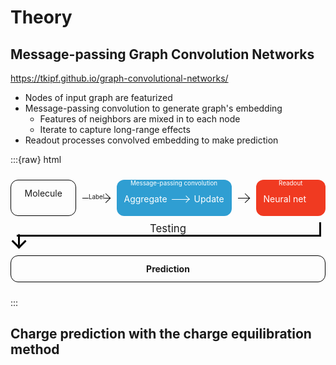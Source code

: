 # Theory



## Message-passing Graph Convolution Networks

https://tkipf.github.io/graph-convolutional-networks/

- Nodes of input graph are featurized
- Message-passing convolution to generate graph's embedding
    + Features of neighbors are mixed in to each node
    + Iterate to capture long-range effects
- Readout processes convolved embedding to make prediction

:::{raw} html

<style>
:root {
    --arrow-thickness: 1px;
    --arrow-head-size: 7px;
    --arrow-color: black;
    --arrow-label-position: 1.5em;
    --arrow-pos-offset: 0;
    --flowchart-spacing: 10px;
}
.arrow.thick {
    --arrow-thickness: 3px;
    --arrow-head-size: 10px;
}
.arrow::after {
    width: calc(1.4142 * var(--arrow-head-size));
    height: calc(1.4142 * var(--arrow-head-size));
    content: "";
    padding: 0;
    margin: 0;
    border: solid var(--arrow-color);
    border-width: 0 var(--arrow-thickness) var(--arrow-thickness) 0;
    display: inline-block;
    transform: rotate(-45deg);
    --arrow-head-pos-offset: calc(0.2071 * var(--arrow-head-size));
    position: absolute;
    right: var(--arrow-head-pos-offset);
    top: calc(var(--arrow-thickness) + var(--arrow-head-pos-offset));
    z-index: -1;
}
.arrow::before {
    content: "";
    border-bottom: var(--arrow-color) solid var(--arrow-thickness);
    height: 0;
    width: 100%;
    display: inline-block;
    font-size: 0.7em;
    position: absolute;
    left: 0;
    top: 50%;
    z-index: -1;
}
.arrow {
    display: inline-block;
    min-width: calc(2 * var(--arrow-head-size));
    flex-grow: 1;
    flex-shrink: 0;
    font-size: 0.7em;
    position: relative;
    height: calc(
        var(--arrow-thickness) 
        + 2 * var(--arrow-head-size)
    );
    text-decoration: underline white 1rem;
    text-decoration-skip-ink: none;
    text-underline-position: under;
    text-underline-offset: -1rem;
}

.arrow.fullwidth {
    --arrow-head-size: 10px;
    flex-basis: 100%;
    height: calc(
        var(--arrow-thickness) 
        + 4 * var(--arrow-head-size)
    );
    font-size: 1.2em;
}
.arrow.fullwidth::after {
    transform: rotate(45deg);
    float: left;
    margin-left: 0;
    background-image: linear-gradient(
        45deg,
        transparent calc(50% - var(--arrow-thickness)/2), 
        black calc(50% - var(--arrow-thickness)/2), 
        black calc(50% + var(--arrow-thickness)/2), 
        transparent calc(50% + var(--arrow-thickness)/2)
    );
    position:absolute;
    left: calc(var(--arrow-head-pos-offset) + var(--arrow-thickness));
    top: calc(var(--arrow-head-pos-offset) + 2 * var(--arrow-head-size));
    z-index: -10;
}
.arrow.fullwidth::before {
    border-right: var(--arrow-color) solid var(--arrow-thickness);
    width: calc(100% - 2 * var(--arrow-head-size));
    height: calc(2 * var(--arrow-head-size));
    position: absolute;
    top:0;
    left: var(--arrow-head-size);
    z-index: -10;
}

.flowchart {
    display: flex;
    align-items: center;
    text-align: center;
    gap: var(--flowchart-spacing);
    padding: var(--flowchart-spacing) 0;
    flex-wrap: wrap;
    max-width: 100%;
}
.flowchart em {
    font-style: normal;
    font-weight: bold;
}
.flowchart.topdown {
    flex-direction: column;
}

.flowchart > *:not(.arrow) {
    flex-grow: 1;
    border-radius: 12px;
    padding: 12px;
    align-self: stretch;
    border: solid 1px black;
    z-index: -10;
}

.flowchart .module {
    --arrow-head-size: 5px;
    --flowchart-spacing: 7px;
    display: flex;
    align-items: center;
    position: relative;
    gap: var(--flowchart-spacing);
    border: none;
}
.flowchart .module[label] {
    padding-top: 15px;
}
.flowchart .module::before {
    content: attr(label);
    font-size: 0.7em;
    position: absolute;
    top: 0;
    left: 0;
    width: 100%;
}
.flowchart .module > * {
    margin-top: var(--flowchart-spacing);
    margin-bottom: var(--flowchart-spacing);
}

.flowchart .module.blue {
    background: #2f9ed2;
    color: white;
    --arrow-color: white;
}
.flowchart .module.orange {
    background: #f03a21;
    color: white;
    --arrow-color: white;
}
</style>
<div class="flowchart">
    <div>
    Molecule
    </div>
    <div class="arrow">Label</div>
    <div class="module blue" label="Message-passing convolution">
        <div>Aggregate</div>
        <div class="arrow"></div>
        <div>Update</div>
    </div>
    <div class="arrow"></div>
    <div class="module orange" label="Readout">Neural net</div>
    <div class="arrow thick fullwidth">Testing</div>
    <div><em>Prediction</em></div>
</div>

:::

## Charge prediction with the charge equilibration method